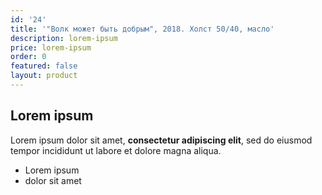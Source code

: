 ```yaml
---
id: '24'
title: '"Волк может быть добрым", 2018. Холст 50/40, масло'
description: lorem-ipsum
price: lorem-ipsum
order: 0
featured: false
layout: product
---
```

## Lorem ipsum

Lorem ipsum dolor sit amet, **consectetur adipiscing elit**, sed do eiusmod tempor incididunt ut labore et dolore magna aliqua.

- Lorem ipsum
- dolor sit amet